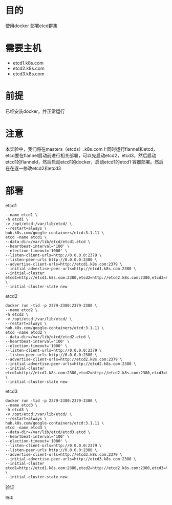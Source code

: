 # 目的 #
使用docker 部署etcd群集
# 需要主机 #
* etcd1.k8s.com
* etcd2.k8s.com
* etcd3.k8s.com
# 前提 #
已经安装docker，并正常运行
# 注意 #
本实验中，我们将在masters（etcds）.k8s.com上同时运行flannel和etcd，etcd要在flannel启动前进行相关部署，可以先启动etcd2，etcd3，然后启动etcd1的flanneld，然后启动etcd1的docker，启动etcd1的etcd1 容器部署。然后在在逐一修改etcd2和etcd3
# 部署 #
etcd1
```docker run -tid -p 2379-2380:2379-2380 \
--name etcd1 \
-h etcd1 \
-v /opt/etcd:/var/lib/etcd/ \
--restart=always \
hub.k8s.com/google-containers/etcd:3.1.11 \
etcd -name etcd1 \
--data-dir=/var/lib/etcd/etcd1.etcd \
--heartbeat-interval='100' \
--election-timeout='1000' \
--listen-client-urls=http://0.0.0.0:2379 \
--listen-peer-urls http://0.0.0.0:2380 \
--advertise-client-urls=http://etcd1.k8s.com:2379 \
--initial-advertise-peer-urls=http://etcd1.k8s.com:2380 \
--initial-cluster etcd1=http://etcd1.k8s.com:2380,etcd2=http://etcd2.k8s.com:2380,etcd3=http://etcd3.k8s.com:2380 \
--initial-cluster-state new
```
etcd2
```
docker run -tid -p 2379-2380:2379-2380 \
--name etcd2 \
-h etcd2 \
-v /opt/etcd:/var/lib/etcd/ \
--restart=always \
hub.k8s.com/google-containers/etcd:3.1.11 \
etcd -name etcd2 \
--data-dir=/var/lib/etcd/etcd2.etcd \
--heartbeat-interval='100' \
--election-timeout='1000' \
--listen-client-urls=http://0.0.0.0:2379 \
--listen-peer-urls http://0.0.0.0:2380 \
--advertise-client-urls=http://etcd2.k8s.com:2379 \
--initial-advertise-peer-urls=http://etcd2.k8s.com:2380 \
--initial-cluster etcd1=http://etcd1.k8s.com:2380,etcd2=http://etcd2.k8s.com:2380,etcd3=http://etcd3.k8s.com:2380 \
--initial-cluster-state new
```
etcd3
```
docker run -tid -p 2379-2380:2379-2380 \
--name etcd3 \
-h etcd3 \
-v /opt/etcd:/var/lib/etcd/ \
--restart=always \
hub.k8s.com/google-containers/etcd:3.1.11 \
etcd -name etcd3 \
--data-dir=/var/lib/etcd/etcd3.etcd \
--heartbeat-interval='100' \
--election-timeout='1000' \
--listen-client-urls=http://0.0.0.0:2379 \
--listen-peer-urls http://0.0.0.0:2380 \
--advertise-client-urls=http://etcd3.k8s.com:2379 \
--initial-advertise-peer-urls=http://etcd3.k8s.com:2380 \
--initial-cluster etcd1=http://etcd1.k8s.com:2380,etcd2=http://etcd2.k8s.com:2380,etcd3=http://etcd3.k8s.com:2380 \
--initial-cluster-state new
```
验证
```
待续
```
